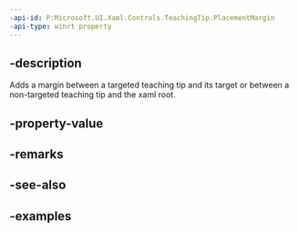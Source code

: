 ```yaml
---
-api-id: P:Microsoft.UI.Xaml.Controls.TeachingTip.PlacementMargin
-api-type: winrt property
---
```


## -description

Adds a margin between a targeted teaching tip and its target or between a non-targeted teaching tip and the xaml root. 

## -property-value

## -remarks

## -see-also

## -examples


